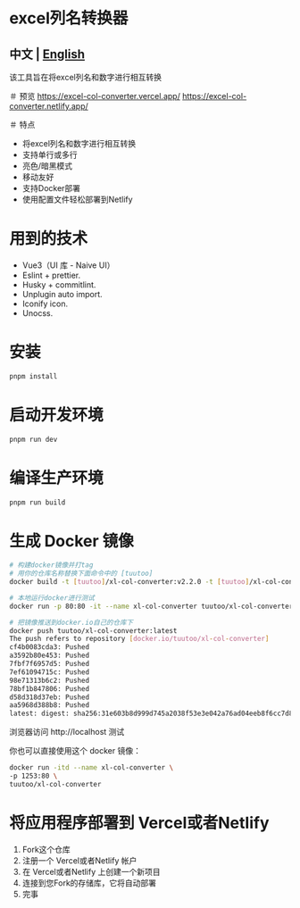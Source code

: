 # excel列名转换器
## 中文 | [English](https://github.com/tuutoo/excel-col-converter/blob/main/README.md)
该工具旨在将excel列名和数字进行相互转换

＃ 预览
https://excel-col-converter.vercel.app/
https://excel-col-converter.netlify.app/

＃ 特点
 - 将excel列名和数字进行相互转换
 - 支持单行或多行
 - 亮色/暗黑模式
 - 移动友好
 - 支持Docker部署
 - 使用配置文件轻松部署到Netlify

# 用到的技术
 -  Vue3（UI 库 - Naive UI）
 -  Eslint + prettier.
 -  Husky + commitlint.
 -  Unplugin auto import.
 -  Iconify icon.
 -  Unocss.

# 安装

```sh
pnpm install
```

# 启动开发环境

```sh
pnpm run dev
```

# 编译生产环境

```sh
pnpm run build
```

# 生成 Docker 镜像
```sh
# 构建docker镜像并打tag
# 用你的仓库名称替换下面命令中的 [tuutoo]
docker build -t [tuutoo]/xl-col-converter:v2.2.0 -t [tuutoo]/xl-col-converter:latest .

# 本地运行docker进行测试
docker run -p 80:80 -it --name xl-col-converter tuutoo/xl-col-converter

# 把镜像推送到docker.io自己的仓库下
docker push tuutoo/xl-col-converter:latest
The push refers to repository [docker.io/tuutoo/xl-col-converter]
cf4b0083cda3: Pushed
a3592b80e453: Pushed
7fbf7f6957d5: Pushed
7ef61094715c: Pushed
98e71313b6c2: Pushed
78bf1b847806: Pushed
d58d318d37eb: Pushed
aa5968d388b8: Pushed
latest: digest: sha256:31e603b8d999d745a2038f53e3e042a76ad04eeb8f6cc7d841ae34fca50fe416 size: 1985
```
浏览器访问 http://localhost 测试

你也可以直接使用这个 docker 镜像：
```sh
docker run -itd --name xl-col-converter \
-p 1253:80 \
tuutoo/xl-col-converter
```

# 将应用程序部署到 Vercel或者Netlify
 1. Fork这个仓库
 1. 注册一个 Vercel或者Netlify 帐户
 1. 在 Vercel或者Netlify 上创建一个新项目
 1. 连接到您Fork的存储库，它将自动部署
 1. 完事